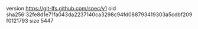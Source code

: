 version https://git-lfs.github.com/spec/v1
oid sha256:32fe8d1e71fa043da2237140ca3298c94fd088793419303a5cdbf209f0121793
size 5447
